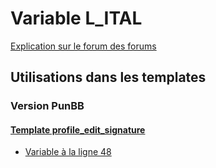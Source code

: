 # Variable L_ITAL
[Explication sur le forum des forums](http://forum.forumactif.com/t294113-listing-des-variables#L_ITAL)

## Utilisations dans les templates

### Version PunBB

#### [Template profile_edit_signature](punbb/profile_edit_signature.md)
* [Variable à la ligne 48](../punbb/profile_edit_signature.tpl#L48)